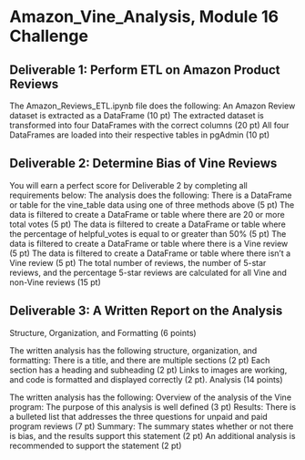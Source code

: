 # Amazon_Vine_Analysis, Module 16 Challenge


## Deliverable 1: Perform ETL on Amazon Product Reviews 

The Amazon_Reviews_ETL.ipynb file does the following:
An Amazon Review dataset is extracted as a DataFrame (10 pt)
The extracted dataset is transformed into four DataFrames with the correct columns (20 pt)
All four DataFrames are loaded into their respective tables in pgAdmin (10 pt)


## Deliverable 2: Determine Bias of Vine Reviews


You will earn a perfect score for Deliverable 2 by completing all requirements below:
The analysis does the following:
There is a DataFrame or table for the vine_table data using one of three methods above (5 pt)
The data is filtered to create a DataFrame or table where there are 20 or more total votes (5 pt)
The data is filtered to create a DataFrame or table where the percentage of helpful_votes is equal to or greater than 50% (5 pt)
The data is filtered to create a DataFrame or table where there is a Vine review (5 pt)
The data is filtered to create a DataFrame or table where there isn’t a Vine review (5 pt)
The total number of reviews, the number of 5-star reviews, and the percentage 5-star reviews are calculated for all Vine and non-Vine reviews (15 pt)



## Deliverable 3: A Written Report on the Analysis

Structure, Organization, and Formatting (6 points)

The written analysis has the following structure, organization, and formatting:
There is a title, and there are multiple sections (2 pt)
Each section has a heading and subheading (2 pt)
Links to images are working, and code is formatted and displayed correctly (2 pt).
Analysis (14 points)

The written analysis has the following:
Overview of the analysis of the Vine program:
The purpose of this analysis is well defined (3 pt)
Results:
There is a bulleted list that addresses the three questions for unpaid and paid program reviews (7 pt)
Summary:
The summary states whether or not there is bias, and the results support this statement (2 pt)
An additional analysis is recommended to support the statement (2 pt)